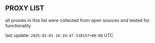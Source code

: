 ## PROXY LIST

all proxies in this list were collected from open sources and tested for functionality

last update: `2025-02-01 16:19:47.538157+00:00` UTC